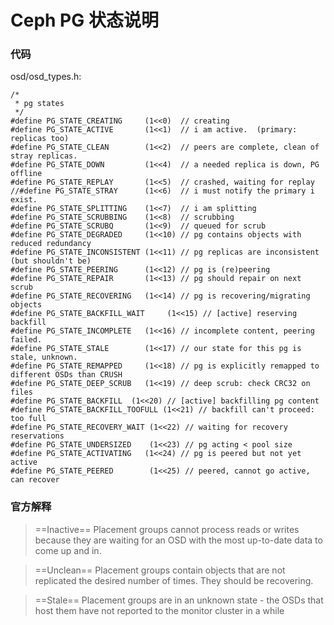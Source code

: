 # Ceph PG 状态说明

### 代码
osd/osd_types.h:
```
/*
 * pg states
 */
#define PG_STATE_CREATING     (1<<0)  // creating
#define PG_STATE_ACTIVE       (1<<1)  // i am active.  (primary: replicas too)
#define PG_STATE_CLEAN        (1<<2)  // peers are complete, clean of stray replicas.
#define PG_STATE_DOWN         (1<<4)  // a needed replica is down, PG offline
#define PG_STATE_REPLAY       (1<<5)  // crashed, waiting for replay
//#define PG_STATE_STRAY      (1<<6)  // i must notify the primary i exist.
#define PG_STATE_SPLITTING    (1<<7)  // i am splitting
#define PG_STATE_SCRUBBING    (1<<8)  // scrubbing
#define PG_STATE_SCRUBQ       (1<<9)  // queued for scrub
#define PG_STATE_DEGRADED     (1<<10) // pg contains objects with reduced redundancy
#define PG_STATE_INCONSISTENT (1<<11) // pg replicas are inconsistent (but shouldn't be)
#define PG_STATE_PEERING      (1<<12) // pg is (re)peering
#define PG_STATE_REPAIR       (1<<13) // pg should repair on next scrub
#define PG_STATE_RECOVERING   (1<<14) // pg is recovering/migrating objects
#define PG_STATE_BACKFILL_WAIT     (1<<15) // [active] reserving backfill
#define PG_STATE_INCOMPLETE   (1<<16) // incomplete content, peering failed.
#define PG_STATE_STALE        (1<<17) // our state for this pg is stale, unknown.
#define PG_STATE_REMAPPED     (1<<18) // pg is explicitly remapped to different OSDs than CRUSH
#define PG_STATE_DEEP_SCRUB   (1<<19) // deep scrub: check CRC32 on files
#define PG_STATE_BACKFILL  (1<<20) // [active] backfilling pg content
#define PG_STATE_BACKFILL_TOOFULL (1<<21) // backfill can't proceed: too full
#define PG_STATE_RECOVERY_WAIT (1<<22) // waiting for recovery reservations
#define PG_STATE_UNDERSIZED    (1<<23) // pg acting < pool size
#define PG_STATE_ACTIVATING   (1<<24) // pg is peered but not yet active
#define PG_STATE_PEERED        (1<<25) // peered, cannot go active, can recover
```

### 官方解释

> ==Inactive== Placement groups cannot process reads or writes because they are waiting for an OSD with the most up-to-date data to come up and in.

>==Unclean== Placement groups contain objects that are not replicated the desired number of times. They should be recovering.

>==Stale== Placement groups are in an unknown state - the OSDs that host them have not reported to the monitor cluster in a while



